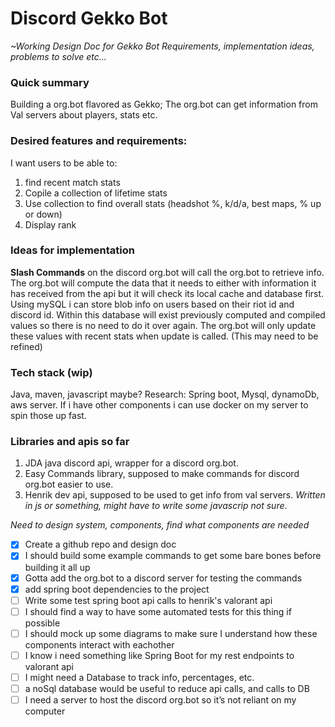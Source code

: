 # Discord Gekko Bot

*~Working Design Doc for Gekko Bot*
*Requirements, implementation ideas, problems to solve etc...*

### Quick summary
Building a org.bot flavored as Gekko; The org.bot can get information from Val servers about players, stats etc.

### Desired features and requirements: 
I want users to be able to:
1. find recent match stats
2. Copile a collection of lifetime stats
3. Use collection to find overall stats (headshot %, k/d/a, best maps, % up or down)
4. Display rank

### Ideas for implementation

**Slash Commands** on the discord org.bot will call the org.bot to retrieve info.
The org.bot will compute the data that it needs to either with information it has received from the api but it will check its local cache and database first.
Using mySQL i can store blob info on users based on their riot id and discord id.
Within this database will exist previously computed and compiled values so there is no need to do it over again. 
The org.bot will only update these values with recent stats when update is called. (This may need to be refined)

### Tech stack (wip)
Java, maven, javascript maybe? 
Research: Spring boot, Mysql, dynamoDb, aws server.
If i have other components i can use docker on my server to spin those up fast.

### Libraries and apis so far
1. JDA java discord api, wrapper for a discord org.bot.
2. Easy Commands library, supposed to make commands for discord org.bot easier to use. 
3. Henrik dev api, supposed to be used to get info from val servers. *Written in js or something, might have to write some javascrip not sure*. 

*Need to design system, components, find what components are needed* 
- [x] Create a github repo and design doc
- [x] I should build some example commands to get some bare bones before building it all up
- [x] Gotta add the org.bot to a discord server for testing the commands
- [x] add spring boot dependencies to the project
- [ ] Write some test spring boot api calls to henrik's valorant api
- [ ] I should find a way to have some automated tests for this thing if possible
- [ ] I should mock up some diagrams to make sure I understand how these components interact with eachother
- [ ] I know i need something like Spring Boot for my rest endpoints to valorant api
- [ ] I might need a Database to track info, percentages, etc.
- [ ] a noSql database would be useful to reduce api calls, and calls to DB
- [ ] I need a server to host the discord org.bot so it’s not reliant on my computer